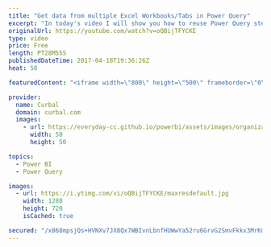 ```yaml
---
title: "Get data from multiple Excel Workbooks/Tabs in Power Query"
excerpt: "In today's video I will show you how to reuse Power Query steps to clean multiple workbooks.  In a previous video, I showed you how to reuse power query steps to clean multiple workbooks (https://www.youtube.com/watch?v=rohXtAlIgqY) and some of you asked me if it was possible to reuse the power query"
originalUrl: https://youtube.com/watch?v=oQBijTFYCKE
type: video
price: Free
length: PT28M55S
publishedDateTime: 2017-04-18T19:36:26Z
heat: 50

featuredContent: "<iframe width=\"800\" height=\"500\" frameborder=\"0\" src=\"https://www.youtube.com/embed/oQBijTFYCKE\" allow=\"accelerometer; autoplay; encrypted-media; gyroscope; picture-in-picture\" allowfullscreen></iframe>"

provider:
  name: Curbal
  domain: curbal.com
  images:
    - url: https://everyday-cc.github.io/powerbi/assets/images/organizations/curbal.com-50x50.jpg
      width: 50
      height: 50

topics:
  - Power BI
  - Power Query

images:
  - url: https://i.ytimg.com/vi/oQBijTFYCKE/maxresdefault.jpg
    width: 1280
    height: 720
    isCached: true

secured: "/x868mpsjQs+HVNXv7JX8Qx7WBIvnLbnfHUWwYa52ru6GrvG2SmvFkkx3MrKmG1FCnMRb6U4FG5XJuXpQq7am3v9GcOlYdgUOrpvcsMRH+UEeUblpvoG/TB7nSQCbxf+Jos/dZag5OC65AibFe5F+OGG+30xabD/vYXfGm38SI++cBQM7gqvOt3JbF7iKcyYBGrKWVM2dhk7GE8EAtlRWcpotakmEUD83epdzQfJ9dJyp6vSaE1FH2zOJl4deQeTAifFdEpYku/KLi8ldpFQsfWLgvhoQP8aBejqX55AExOJX81VelBv7A1xOGzG+isTBEIAR7GqirAoab6MrOmnoyPvaOMFoPlwOMaIkHCmemDTBXUdzP9cspum673on1JHl4z/Dd2UciCwUxLK1DDpNROITNPfohpLVCwhUGuVcBg=;Bs0KjV6DqDjB/4493ZtPTg=="
---
```



